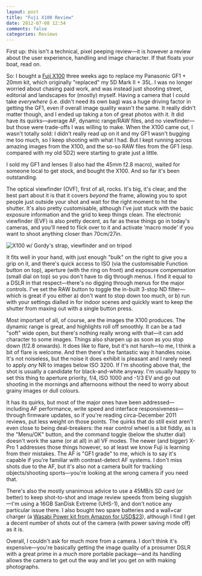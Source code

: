 ```yaml
---
layout: post
title: "Fuji X100 Review"
date: 2012-07-08 12:54
comments: false
categories: Reviews
---
```


First up: this isn't a technical, pixel peeping review—it is however a review about the user experience, handling and image character. If that floats your boat, read on.

So: I bought a [Fuji X100](http://www.amazon.com/gp/product/B0043RS864/ref=as_li_ss_tl?ie=UTF8&tag=eatsleeprepea-20&linkCode=as2&camp=1789&creative=390957&creativeASIN=B0043RS864) three weeks ago to replace my Panasonic GF1 + 20mm kit, which originally "replaced" my 5D Mark II + 35L. I was no longer worried about chasing paid work, and was instead just shooting street, editorial and landscapes for (mostly) myself. Having a camera that I could take *everywhere* (i.e. didn't need its own bag) was a huge driving factor in getting the GF1, even if overall image quality wasn't the same. It really didn't matter though, and I ended up taking a ton of great photos with it. It did have its quirks—average AF, dynamic range/RAW files, and no viewfinder—but those were trade-offs I was willing to make. When the X100 came out, I wasn't totally sold: I didn't really read up on it and my GF1 wasn't bugging me too much, so I keep shooting with what I had. But I kept running across amazing images from the X100, and the so-so RAW files from the GF1 (esp. compared with my old 5D2) were starting to grate just a little.

I sold my GF1 and lenses (I also had the 45mm f2.8 macro), waited for someone local to get stock, and bought the X100. And so far it's been outstanding.

The optical viewfinder (OVF), first of all, rocks. It's big, it's clear, and the best part about it is that it covers *beyond* the frame, allowing you to spot people just outside your shot and wait for the right moment to hit the shutter. It's also pretty customisable, although I've just stuck with the basic exposure information and the grid to keep things clean. The electronic viewfinder (EVF) is also pretty decent, as far as these things go in today's cameras, and you'll need to flick over to it and activate 'macro mode' if you want to shoot anything closer than 70cm/27in.

![X100 w/ Gordy's strap, viewfinder and on tripod](http://f.cl.ly/items/3c421V210C342B1F3Y0c/x100-strip.jpg)

It fits well in your hand, with just enough "bulk" on the right to give you a grip on it, and there's quick access to ISO (via the customisable Function button on top), aperture (with the ring on front) and exposure compensation (small dial on top) so you don't have to dig through menus. I find it equal to a DSLR in that respect—there's no digging through menus for the major controls. I've set the RAW button to toggle the in-built 3-stop ND filter—which is great if you either a) don't want to stop down too much, or b) run with your settings dialled in for indoor scenes and quickly want to keep the shutter from maxing out with a single button press.

Most important of all, of course, are the images the X100 produces. The dynamic range is great, and highlights roll off smoothly. It can be a tad "soft" wide open, but there's nothing really wrong with that—it can add character to some images. Things also sharpen up as soon as you stop down (f/2.8 onwards). It does like to flare, but it's not harsh—to me, I think a bit of flare is welcome. And then there's the fantastic way it handles noise. It's not noiseless, but the noise it does exhibit is pleasant and I rarely need to apply *any* NR to images below ISO 3200. If I'm shooting above that, the shot is usually a candidate for black-and-white anyway. I'm usually happy to set this thing to aperture priority, f/4, ISO 1000 and -1/3 EV and go out shooting in the mornings and afternoons without the need to worry about grainy images or dull colours.

It has its quirks, but most of the major ones have been addressed—including AF performance, write speed and interface responsiveness—through firmware updates, so if you're reading circa-December 2011 reviews, put less weight on those points. The quirks that do still exist aren't even close to being deal-breakers: the rear control wheel is a bit fiddly, as is the "Menu/OK" button, and the command toggle (below the shutter dial) doesn't work the same (or at all) in all VF modes. The newer (and bigger) X-Pro 1 addresses those things however, so at least we know Fuji is learning from their mistakes. The AF is "GF1 grade" to me, which is to say it's capable if you're familiar with contrast-detect AF systems. I don't miss shots due to the AF, but it's also not a camera built for tracking objects/shooting sports—you're looking at the wrong camera if you need that.

There's also the mostly unanimous advice to use a 45MB/s SD card (or better) to keep shot-to-shot and image review speeds from being sluggish—I'm using a 16GB SanDisk Extreme (UHS-1), and don't notice any particular issue there. I also bought two spare batteries and a wall+car charger (a [Wasabi Power kit from Amazon for USD$23](http://www.amazon.com/gp/product/B005CRHM5C/ref=as_li_ss_tl?ie=UTF8&tag=eatsleeprepea-20&linkCode=as2)), although I find I get a decent number of shots out of the camera (with power saving mode off) as it is.

Overall, I couldn't ask for much more from a camera. I don't think it's expensive—you're basically getting the image quality of a prosumer DSLR with a great prime in a *much* more portable package—and its handling allows the camera to get out the way and let you get on with making photographs.